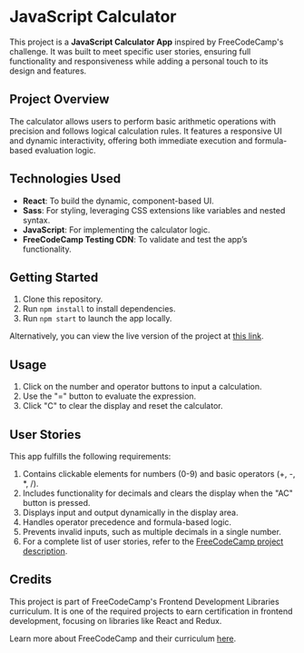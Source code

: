 # JavaScript Calculator

This project is a **JavaScript Calculator App** inspired by FreeCodeCamp's challenge. It was built to meet specific user stories, ensuring full functionality and responsiveness while adding a personal touch to its design and features.

## Project Overview

The calculator allows users to perform basic arithmetic operations with precision and follows logical calculation rules. It features a responsive UI and dynamic interactivity, offering both immediate execution and formula-based evaluation logic.

## Technologies Used

- **React**: To build the dynamic, component-based UI.
- **Sass**: For styling, leveraging CSS extensions like variables and nested syntax.
- **JavaScript**: For implementing the calculator logic.
- **FreeCodeCamp Testing CDN**: To validate and test the app’s functionality.

## Getting Started

1. Clone this repository.
2. Run `npm install` to install dependencies.
3. Run `npm start` to launch the app locally.

Alternatively, you can view the live version of the project at [this link](https://shishwami.github.io/MarkdownPreviewer/).

## Usage

1. Click on the number and operator buttons to input a calculation.
2. Use the "=" button to evaluate the expression.
3. Click "C" to clear the display and reset the calculator.

## User Stories
This app fulfills the following requirements:

1. Contains clickable elements for numbers (0-9) and basic operators (+, -, *, /).
2. Includes functionality for decimals and clears the display when the "AC" button is pressed.
3. Displays input and output dynamically in the display area.
4. Handles operator precedence and formula-based logic.
5. Prevents invalid inputs, such as multiple decimals in a single number.
6. For a complete list of user stories, refer to the [FreeCodeCamp project description](https://www.freecodecamp.org/learn/front-end-development-libraries/front-end-development-libraries-projects/build-a-javascript-calculator).

## Credits
This project is part of FreeCodeCamp's Frontend Development Libraries curriculum. It is one of the required projects to earn certification in frontend development, focusing on libraries like React and Redux.

Learn more about FreeCodeCamp and their curriculum [here](https://www.freecodecamp.org/learn).